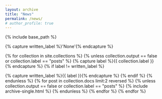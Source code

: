 ```yaml
---
layout: archive
title: "News"
permalink: /news/
# author_profile: true
---
```


{% include base_path %}


<!-- <h2>Publications</h2>
 {% for post in site.pages %}
  {% include archive-single.html %}
{% endfor %} 
{% for post in site.publications limit:2 reversed %}
  {% include archive-single.html %}
{% endfor %}

<h2>Attendance and Talks</h2>
{% for post in site.talks limit:2 reversed %}
  {% include archive-single.html %}
{% endfor %} -->

{% capture written_label %}'None'{% endcapture %}

{% for collection in site.collections %}
{% unless collection.output == false or collection.label == "posts" %}
  {% capture label %}{{ collection.label }}{% endcapture %}
  {% if label != written_label %}
  <!-- <h1>{{ label }}</h1> -->
  {% capture written_label %}{{ label }}{% endcapture %}
  {% endif %}
{% endunless %}
{% for post in collection.docs limit:2 reversed %}
  {% unless collection.output == false or collection.label == "posts" %}
  {% include archive-single.html %}
  {% endunless %}
{% endfor %}
{% endfor %}
